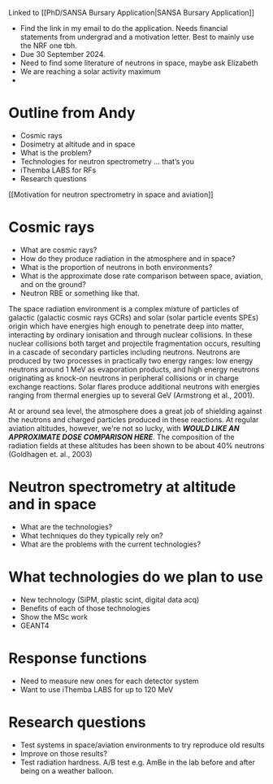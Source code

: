 Linked to [[PhD/SANSA Bursary Application|SANSA Bursary Application]] 

- Find the link in my email to do the application. Needs financial statements from undergrad and a motivation letter. Best to mainly use the NRF one tbh.
- Due 30 September 2024.
- Need to find some literature of neutrons in space, maybe ask Elizabeth
- We are reaching a solar activity maximum
- 

# Outline from Andy
- Cosmic rays
- Dosimetry at altitude and in space
- What is the problem?
- Technologies for neutron spectrometry … that’s you
- iThemba LABS for RFs
- Research questions

[[Motivation for neutron spectrometry in space and aviation]]



# Cosmic rays
- What are cosmic rays?
- How do they produce radiation in the atmosphere and in space?
- What is the proportion of neutrons in both environments?
- What is the approximate dose rate comparison between space, aviation, and on the ground?
- Neutron RBE or something like that.

The space radiation environment is a complex mixture of particles of galactic (galactic cosmic rays GCRs) and solar (solar particle events SPEs) origin which have energies high enough to penetrate deep into matter, interacting by ordinary ionisation and through nuclear collisions. In these nuclear collisions both target and projectile fragmentation occurs, resulting in a cascade of secondary particles including neutrons. Neutrons are produced by two processes in practically two energy ranges: low energy neutrons around 1 MeV as evaporation products, and high energy neutrons originating as knock-on neutrons in peripheral collisions or in charge exchange reactions. Solar flares produce additional neutrons with energies ranging from thermal energies up to several GeV (Armstrong et al., 2001).

At or around sea level, the atmosphere does a great job of shielding against the neutrons and charged particles produced in these reactions. At regular aviation altitudes, however, we're not so lucky, with ***WOULD LIKE AN APPROXIMATE DOSE COMPARISON HERE***. The composition of the radiation fields at these altitudes has been shown to be about 40% neutrons (Goldhagen et. al., 2003)


# Neutron spectrometry at altitude and in space

- What are the technologies?
- What techniques do they typically rely on?
- What are the problems with the current technologies?

# What technologies do we plan to use
- New technology (SiPM, plastic scint, digital data acq)
- Benefits of each of those technologies
- Show the MSc work
- GEANT4

# Response functions
- Need to measure new ones for each detector system
- Want to use iThemba LABS for up to 120 MeV

# Research questions
- Test systems in space/aviation environments to try reproduce old results
- Improve on those results?
- Test radiation hardness. A/B test e.g. AmBe in the lab before and after being on a weather balloon.
